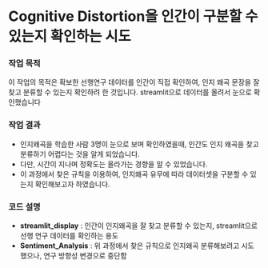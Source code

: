 # Cognitive Distortion을 인간이 구분할 수 있는지 확인하는 시도

### 작업 목적

이 작업의 목적은 확보한 선행연구 데이터를 인간이 직접 확인하여, 인지 왜곡 문장을 잘 찾고 분류할 수 있는지 확인하려 한 것입니다. streamlit으로 데이터를 올려서 눈으로 확인했습니다

### 작업 결과

- 인지왜곡을 학습한 사람 3명이 눈으로 보며 확인하였을때, 인간도 인지 왜곡을 찾고 분류하기 어렵다는 것을 알게 되었습니다.
- 다만, 시간이 지나며 정확도는 올라가는 경향을 알 수 있었습니다.
- 이 과정에서 찾은 규칙을 이용하여, 인지왜곡 유무에 따라 데이터셋을 구분할 수 있는지 확인해보고자 하였습니다.

### 코드 설명

- **streamlit_display** : 인간이 인지왜곡을 잘 찾고 분류할 수 있는지, streamlit으로 선행 연구 데이터를 확인하는 용도 
- **Sentiment_Analysis** : 위 과정에서 찾은 규칙으로 인지왜곡 분류해보려고 시도했으나, 연구 방향성 변경으로 중단함
